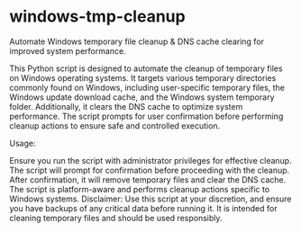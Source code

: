 # windows-tmp-cleanup
Automate Windows temporary file cleanup &amp; DNS cache clearing for improved system performance.

This Python script is designed to automate the cleanup of temporary files on Windows operating systems. It targets various temporary directories commonly found on Windows, including user-specific temporary files, the Windows update download cache, and the Windows system temporary folder. Additionally, it clears the DNS cache to optimize system performance. The script prompts for user confirmation before performing cleanup actions to ensure safe and controlled execution.

Usage:

Ensure you run the script with administrator privileges for effective cleanup.
The script will prompt for confirmation before proceeding with the cleanup.
After confirmation, it will remove temporary files and clear the DNS cache.
The script is platform-aware and performs cleanup actions specific to Windows systems.
Disclaimer:
Use this script at your discretion, and ensure you have backups of any critical data before running it. It is intended for cleaning temporary files and should be used responsibly.

